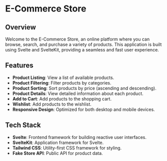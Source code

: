 # E-Commerce Store

## Overview

Welcome to the E-Commerce Store, an online platform where you can browse, search, and purchase a variety of products. This application is built using Svelte and SvelteKit, providing a seamless and fast user experience.

## Features

- **Product Listing**: View a list of available products.
- **Product Filtering**: Filter products by categories.
- **Product Sorting**: Sort products by price (ascending and descending).
- **Product Details**: View detailed information about each product.
- **Add to Cart**: Add products to the shopping cart.
- **Wishlist**: Add products to the wishlist.
- **Responsive Design**: Optimized for both desktop and mobile devices.

## Tech Stack

- **Svelte**: Frontend framework for building reactive user interfaces.
- **SvelteKit**: Application framework for Svelte.
- **Tailwind CSS**: Utility-first CSS framework for styling.
- **Fake Store API**: Public API for product data.

